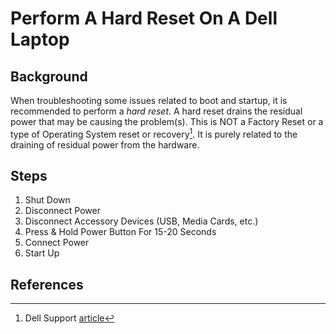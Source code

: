 # Perform A Hard Reset On A Dell Laptop

## Background

When troubleshooting some issues related to boot and startup, it is recommended to perform a *hard reset*.
A hard reset drains the residual power that may be causing the problem(s).
This is NOT a Factory Reset or a type of Operating System reset or recovery[^1].
It is purely related to the draining of residual power from the hardware.

## Steps

1. Shut Down
1. Disconnect Power
1. Disconnect Accessory Devices (USB, Media Cards, etc.)
1. Press & Hold Power Button For 15-20 Seconds
1. Connect Power
1. Start Up

## References

[^1]: Dell Support [article](https://www.dell.com/support/kbdoc/en-us/000139016/how-to-perform-hard-reset)
